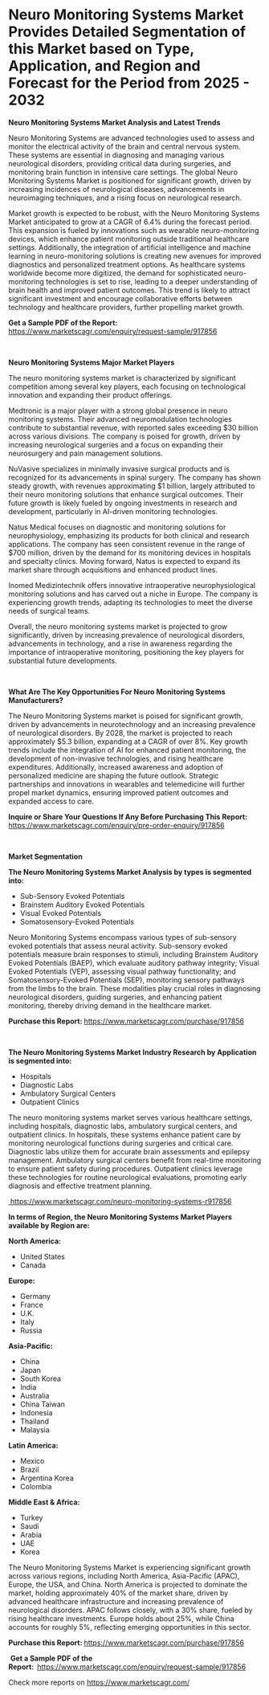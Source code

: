 <p><h1>Neuro Monitoring Systems Market Provides Detailed Segmentation of this Market based on Type, Application, and Region and Forecast for the Period from 2025 - 2032</h1></p><p><strong>Neuro Monitoring Systems Market Analysis and Latest Trends</strong></p>
<p><p>Neuro Monitoring Systems are advanced technologies used to assess and monitor the electrical activity of the brain and central nervous system. These systems are essential in diagnosing and managing various neurological disorders, providing critical data during surgeries, and monitoring brain function in intensive care settings. The global Neuro Monitoring Systems Market is positioned for significant growth, driven by increasing incidences of neurological diseases, advancements in neuroimaging techniques, and a rising focus on neurological research.</p><p>Market growth is expected to be robust, with the Neuro Monitoring Systems Market anticipated to grow at a CAGR of 6.4% during the forecast period. This expansion is fueled by innovations such as wearable neuro-monitoring devices, which enhance patient monitoring outside traditional healthcare settings. Additionally, the integration of artificial intelligence and machine learning in neuro-monitoring solutions is creating new avenues for improved diagnostics and personalized treatment options. As healthcare systems worldwide become more digitized, the demand for sophisticated neuro-monitoring technologies is set to rise, leading to a deeper understanding of brain health and improved patient outcomes. This trend is likely to attract significant investment and encourage collaborative efforts between technology and healthcare providers, further propelling market growth.</p></p>
<p><strong>Get a Sample PDF of the Report:&nbsp;</strong> <a href="https://www.marketscagr.com/enquiry/request-sample/917856?utm_campaign=2476&utm_medium=2&utm_source=Github&utm_content=ia&utm_term=07032025&utm_id=neuro-monitoring-systems">https://www.marketscagr.com/enquiry/request-sample/917856</a></p>
<p>&nbsp;</p>
<p><strong>Neuro Monitoring Systems Major Market Players</strong></p>
<p><p>The neuro monitoring systems market is characterized by significant competition among several key players, each focusing on technological innovation and expanding their product offerings. </p><p>Medtronic is a major player with a strong global presence in neuro monitoring systems. Their advanced neuromodulation technologies contribute to substantial revenue, with reported sales exceeding $30 billion across various divisions. The company is poised for growth, driven by increasing neurological surgeries and a focus on expanding their neurosurgery and pain management solutions.</p><p>NuVasive specializes in minimally invasive surgical products and is recognized for its advancements in spinal surgery. The company has shown steady growth, with revenues approximating $1 billion, largely attributed to their neuro monitoring solutions that enhance surgical outcomes. Their future growth is likely fueled by ongoing investments in research and development, particularly in AI-driven monitoring technologies.</p><p>Natus Medical focuses on diagnostic and monitoring solutions for neurophysiology, emphasizing its products for both clinical and research applications. The company has seen consistent revenue in the range of $700 million, driven by the demand for its monitoring devices in hospitals and specialty clinics. Moving forward, Natus is expected to expand its market share through acquisitions and enhanced product lines.</p><p>Inomed Medizintechnik offers innovative intraoperative neurophysiological monitoring solutions and has carved out a niche in Europe. The company is experiencing growth trends, adapting its technologies to meet the diverse needs of surgical teams. </p><p>Overall, the neuro monitoring systems market is projected to grow significantly, driven by increasing prevalence of neurological disorders, advancements in technology, and a rise in awareness regarding the importance of intraoperative monitoring, positioning the key players for substantial future developments.</p></p>
<p>&nbsp;</p>
<p><strong>What Are The Key Opportunities For Neuro Monitoring Systems Manufacturers?</strong></p>
<p><p>The Neuro Monitoring Systems market is poised for significant growth, driven by advancements in neurotechnology and an increasing prevalence of neurological disorders. By 2028, the market is projected to reach approximately $5.3 billion, expanding at a CAGR of over 8%. Key growth trends include the integration of AI for enhanced patient monitoring, the development of non-invasive technologies, and rising healthcare expenditures. Additionally, increased awareness and adoption of personalized medicine are shaping the future outlook. Strategic partnerships and innovations in wearables and telemedicine will further propel market dynamics, ensuring improved patient outcomes and expanded access to care.</p></p>
<p><strong>Inquire or Share Your Questions If Any Before Purchasing This Report:</strong> <a href="https://www.marketscagr.com/enquiry/pre-order-enquiry/917856?utm_campaign=2476&utm_medium=2&utm_source=Github&utm_content=ia&utm_term=07032025&utm_id=neuro-monitoring-systems">https://www.marketscagr.com/enquiry/pre-order-enquiry/917856</a></p>
<p>&nbsp;</p>
<p><strong>Market Segmentation</strong></p>
<p><strong>The Neuro Monitoring Systems Market Analysis by types is segmented into:</strong></p>
<p><ul><li>Sub-Sensory Evoked Potentials</li><li>Brainstem Auditory Evoked Potentials</li><li>Visual Evoked Potentials</li><li>Somatosensory-Evoked Potentials</li></ul></p>
<p><p>Neuro Monitoring Systems encompass various types of sub-sensory evoked potentials that assess neural activity. Sub-sensory evoked potentials measure brain responses to stimuli, including Brainstem Auditory Evoked Potentials (BAEP), which evaluate auditory pathway integrity; Visual Evoked Potentials (VEP), assessing visual pathway functionality; and Somatosensory-Evoked Potentials (SEP), monitoring sensory pathways from the limbs to the brain. These modalities play crucial roles in diagnosing neurological disorders, guiding surgeries, and enhancing patient monitoring, thereby driving demand in the healthcare market.</p></p>
<p><strong>Purchase this Report:&nbsp;</strong><a href="https://www.marketscagr.com/purchase/917856?utm_campaign=2476&utm_medium=2&utm_source=Github&utm_content=ia&utm_term=07032025&utm_id=neuro-monitoring-systems">https://www.marketscagr.com/purchase/917856</a></p>
<p>&nbsp;</p>
<p><strong>The Neuro Monitoring Systems Market Industry Research by Application is segmented into:</strong></p>
<p><ul><li>Hospitals</li><li>Diagnostic Labs</li><li>Ambulatory Surgical Centers</li><li>Outpatient Clinics</li></ul></p>
<p><p>The neuro monitoring systems market serves various healthcare settings, including hospitals, diagnostic labs, ambulatory surgical centers, and outpatient clinics. In hospitals, these systems enhance patient care by monitoring neurological functions during surgeries and critical care. Diagnostic labs utilize them for accurate brain assessments and epilepsy management. Ambulatory surgical centers benefit from real-time monitoring to ensure patient safety during procedures. Outpatient clinics leverage these technologies for routine neurological evaluations, promoting early diagnosis and effective treatment planning.</p></p>
<p><a href="https://www.marketscagr.com/neuro-monitoring-systems-r917856?utm_campaign=2476&utm_medium=2&utm_source=Github&utm_content=ia&utm_term=07032025&utm_id=neuro-monitoring-systems">&nbsp;https://www.marketscagr.com/neuro-monitoring-systems-r917856</a></p>
<p><strong>In terms of Region, the Neuro Monitoring Systems Market Players available by Region are:</strong></p>
<p>
    <p> <strong> North America: </strong>
        <ul>
            <li>United States</li>
            <li>Canada</li>
        </ul>
        </p> 
    <p> <strong> Europe: </strong>
        <ul>
            <li>Germany</li>
            <li>France</li>
            <li>U.K.</li>
            <li>Italy</li>
            <li>Russia</li>
        </ul>
        </p> 
    <p> <strong> Asia-Pacific: </strong>
        <ul>
            <li>China</li>
            <li>Japan</li>
            <li>South Korea</li>
            <li>India</li>
            <li>Australia</li>
            <li>China Taiwan</li>
            <li>Indonesia</li>
            <li>Thailand</li>
            <li>Malaysia</li>
        </ul>
        </p> 
    <p> <strong> Latin America: </strong>
        <ul>
            <li>Mexico</li>
            <li>Brazil</li>
            <li>Argentina Korea</li>
            <li>Colombia</li>
        </ul>
        </p> 
    <p> <strong> Middle East & Africa: </strong>
        <ul>
            <li>Turkey</li>
            <li>Saudi</li>
            <li>Arabia</li>
            <li>UAE</li>
            <li>Korea</li>
        </ul>
    </p>
    </p>
<p><p>The Neuro Monitoring Systems Market is experiencing significant growth across various regions, including North America, Asia-Pacific (APAC), Europe, the USA, and China. North America is projected to dominate the market, holding approximately 40% of the market share, driven by advanced healthcare infrastructure and increasing prevalence of neurological disorders. APAC follows closely, with a 30% share, fueled by rising healthcare investments. Europe holds about 25%, while China accounts for roughly 5%, reflecting emerging opportunities in this sector.</p></p>
<p><strong>Purchase this Report: </strong><a href="https://www.marketscagr.com/purchase/917856?utm_campaign=2476&utm_medium=2&utm_source=Github&utm_content=ia&utm_term=07032025&utm_id=neuro-monitoring-systems">https://www.marketscagr.com/purchase/917856</a></p>
<p>&nbsp;<strong>Get a Sample PDF of the Report:&nbsp;&nbsp;</strong><a href="https://www.marketscagr.com/enquiry/request-sample/917856?utm_campaign=2476&utm_medium=2&utm_source=Github&utm_content=ia&utm_term=07032025&utm_id=neuro-monitoring-systems">https://www.marketscagr.com/enquiry/request-sample/917856</a></p>
<p><strong></strong></p>
<p>Check more reports on <a href="https://www.marketscagr.com/?utm_campaign=2476&utm_medium=2&utm_source=Github&utm_content=ia&utm_term=07032025&utm_id=neuro-monitoring-systems">https://www.marketscagr.com/</a></p>